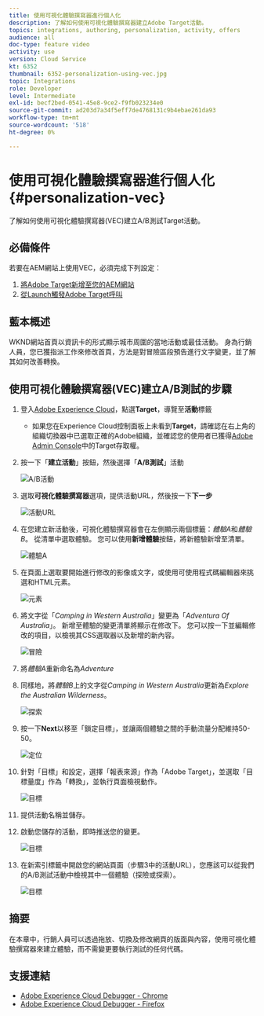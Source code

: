 ```yaml
---
title: 使用可視化體驗撰寫器進行個人化
description: 了解如何使用可視化體驗撰寫器建立Adobe Target活動。
topics: integrations, authoring, personalization, activity, offers
audience: all
doc-type: feature video
activity: use
version: Cloud Service
kt: 6352
thumbnail: 6352-personalization-using-vec.jpg
topic: Integrations
role: Developer
level: Intermediate
exl-id: becf2bed-0541-45e8-9ce2-f9fb023234e0
source-git-commit: ad203d7a34f5eff7de4768131c9b4ebae261da93
workflow-type: tm+mt
source-wordcount: '518'
ht-degree: 0%

---
```


# 使用可視化體驗撰寫器進行個人化 {#personalization-vec}

了解如何使用可視化體驗撰寫器(VEC)建立A/B測試Target活動。

## 必備條件

若要在AEM網站上使用VEC，必須完成下列設定：

1. [將Adobe Target新增至您的AEM網站](./add-target-launch-extension.md)
1. [從Launch觸發Adobe Target呼叫](./load-and-fire-target.md)

## 藍本概述

WKND網站首頁以資訊卡的形式顯示城市周圍的當地活動或最佳活動。 身為行銷人員，您已獲指派工作來修改首頁，方法是對冒險區段預告進行文字變更，並了解其如何改善轉換。

## 使用可視化體驗撰寫器(VEC)建立A/B測試的步驟

1. 登入[Adobe Experience Cloud](https://experience.adobe.com/)，點選&#x200B;__Target__，導覽至&#x200B;__活動__&#x200B;標籤

   + 如果您在Experience Cloud控制面板上未看到&#x200B;__Target__，請確認在右上角的組織切換器中已選取正確的Adobe組織，並確認您的使用者已獲得[Adobe Admin Console](https://adminconsole.adobe.com/)中的Target存取權。

1. 按一下「**建立活動**」按鈕，然後選擇「**A/B測試**」活動

   ![A/B活動](assets/ab-target-activity.png)

1. 選取&#x200B;**可視化體驗撰寫器**&#x200B;選項，提供活動URL，然後按一下&#x200B;**下一步**

   ![活動URL](assets/ab-test-url.png)

1. 在您建立新活動後，可視化體驗撰寫器會在左側顯示兩個標籤：*體驗A*&#x200B;和&#x200B;*體驗B*。 從清單中選取體驗。 您可以使用&#x200B;**新增體驗**&#x200B;按鈕，將新體驗新增至清單。

   ![體驗A](assets/experience.png)

1. 在頁面上選取要開始進行修改的影像或文字，或使用可使用程式碼編輯器來挑選和HTML元素。

   ![元素](assets/select-element.png)

1. 將文字從「*Camping in Western Australia*」變更為「*Adventura Of Australia*」。 新增至體驗的變更清單將顯示在修改下。 您可以按一下並編輯修改的項目，以檢視其CSS選取器以及新增的新內容。

   ![冒險](assets/adventures.png)

1. 將&#x200B;*體驗A*&#x200B;重新命名為&#x200B;*Adventure*
1. 同樣地，將&#x200B;*體驗B*&#x200B;上的文字從&#x200B;*Camping in Western Australia*&#x200B;更新為&#x200B;*Explore the Australian Wilderness*。

   ![探索](assets/explore.png)

1. 按一下&#x200B;**Next**&#x200B;以移至「鎖定目標」，並讓兩個體驗之間的手動流量分配維持50-50。

   ![定位](assets/targeting.png)

1. 針對「目標」和設定，選擇「報表來源」作為「Adobe Target」，並選取「目標量度」作為「轉換」，並執行頁面檢視動作。

   ![目標](assets/goals.png)

1. 提供活動名稱並儲存。
1. 啟動您儲存的活動，即時推送您的變更。

   ![目標](assets/activate.png)

1. 在新索引標籤中開啟您的網站頁面（步驟3中的活動URL），您應該可以從我們的A/B測試活動中檢視其中一個體驗（探險或探索）。

   ![目標](assets/publish.png)

## 摘要

在本章中，行銷人員可以透過拖放、切換及修改網頁的版面與內容，使用可視化體驗撰寫器來建立體驗，而不需變更要執行測試的任何代碼。

## 支援連結

+ [Adobe Experience Cloud Debugger - Chrome](https://chrome.google.com/webstore/detail/adobe-experience-cloud-de/ocdmogmohccmeicdhlhhgepeaijenapj)
+ [Adobe Experience Cloud Debugger - Firefox](https://addons.mozilla.org/en-US/firefox/addon/adobe-experience-platform-dbg/)
